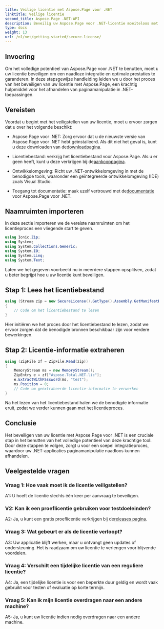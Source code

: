 ```yaml
---
title: Veilige licentie met Aspose.Page voor .NET
linktitle: Veilige licentie
second_title: Aspose.Page .NET-API
description: Beveilig uw Aspose.Page voor .NET-licentie moeiteloos met onze stapsgewijze handleiding. Ontgrendel het volledige potentieel voor naadloze paginamanipulatie in uw .NET-applicaties.
type: docs
weight: 13
url: /nl/net/getting-started/secure-license/
---
```

## Invoering

Om het volledige potentieel van Aspose.Page voor .NET te benutten, moet u uw licentie beveiligen om een naadloze integratie en optimale prestaties te garanderen. In deze stapsgewijze handleiding leiden we u door het proces van het beveiligen van uw licentie met Aspose.Page, een krachtig hulpmiddel voor het afhandelen van paginamanipulatie in .NET-toepassingen.

## Vereisten

Voordat u begint met het veiligstellen van uw licentie, moet u ervoor zorgen dat u over het volgende beschikt:

-  Aspose.Page voor .NET: Zorg ervoor dat u de nieuwste versie van Aspose.Page voor .NET hebt geïnstalleerd. Als dit niet het geval is, kunt u deze downloaden van de[downloadpagina](https://releases.aspose.com/page/net/).

-  Licentiebestand: verkrijg het licentiebestand voor Aspose.Page. Als u er geen heeft, kunt u deze verkrijgen bij de[aankooppagina](https://purchase.aspose.com/buy).

- Ontwikkelomgeving: Richt uw .NET-ontwikkelomgeving in met de benodigde tools, waaronder een geïntegreerde ontwikkelomgeving (IDE) zoals Visual Studio.

-  Toegang tot documentatie: maak uzelf vertrouwd met de[documentatie](https://reference.aspose.com/page/net/) voor Aspose.Page voor .NET.

## Naamruimten importeren

In deze sectie importeren we de vereiste naamruimten om het licentieproces een vliegende start te geven.


```csharp
using Ionic.Zip;
using System;
using System.Collections.Generic;
using System.IO;
using System.Linq;
using System.Text;
```

Laten we het gegeven voorbeeld nu in meerdere stappen opsplitsen, zodat u beter begrijpt hoe u uw licentie kunt beveiligen.

## Stap 1: Lees het licentiebestand

```csharp
using (Stream zip = new SecureLicense().GetType().Assembly.GetManifestResourceStream("Aspose.Total.NET.lic.zip"))
{
    // Code om het licentiebestand te lezen
}
```

Hier initiëren we het proces door het licentiebestand te lezen, zodat we ervoor zorgen dat de benodigde bronnen beschikbaar zijn voor verdere bewerkingen.

## Stap 2: Licentie-informatie extraheren

```csharp
using (ZipFile zf = ZipFile.Read(zip))
{
    MemoryStream ms = new MemoryStream();
    ZipEntry e = zf["Aspose.Total.NET.lic"];
    e.ExtractWithPassword(ms, "test");
    ms.Position = 0;
    // Code om geëxtraheerde licentie-informatie te verwerken
}
```

Na het lezen van het licentiebestand halen we de benodigde informatie eruit, zodat we verder kunnen gaan met het licentieproces.

## Conclusie

Het beveiligen van uw licentie met Aspose.Page voor .NET is een cruciale stap in het benutten van het volledige potentieel van deze krachtige tool. Door deze stappen te volgen, zorgt u voor een soepel integratieproces, waardoor uw .NET-applicaties paginamanipulatie naadloos kunnen afhandelen.

## Veelgestelde vragen

### Vraag 1: Hoe vaak moet ik de licentie veiligstellen?

A1: U hoeft de licentie slechts één keer per aanvraag te beveiligen.

### V2: Kan ik een proeflicentie gebruiken voor testdoeleinden?

 A2: Ja, u kunt een gratis proeflicentie verkrijgen bij de[releases pagina](https://releases.aspose.com/).

### Vraag 3: Wat gebeurt er als de licentie verloopt?

A3: Uw applicatie blijft werken, maar u ontvangt geen updates of ondersteuning. Het is raadzaam om uw licentie te verlengen voor blijvende voordelen.

### Vraag 4: Verschilt een tijdelijke licentie van een reguliere licentie?

A4: Ja, een tijdelijke licentie is voor een beperkte duur geldig en wordt vaak gebruikt voor testen of evaluatie op korte termijn.

### Vraag 5: Kan ik mijn licentie overdragen naar een andere machine?

A5: Ja, u kunt uw licentie indien nodig overdragen naar een andere machine.